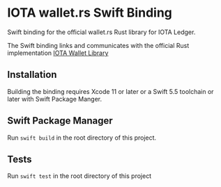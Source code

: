 # IOTA wallet.rs Swift Binding

Swift binding for the official wallet.rs Rust library for IOTA Ledger.

The Swift binding links and communicates with the official Rust implementation [IOTA Wallet Library](https://github.com/iotaledger/wallet.rs)

## Installation

Building the binding requires Xcode 11 or later or a Swift 5.5 toolchain or later with Swift Package Manger.

## Swift Package Manager

Run `swift build` in the root directory of this project.

## Tests

Run `swift test` in the root directory of this project